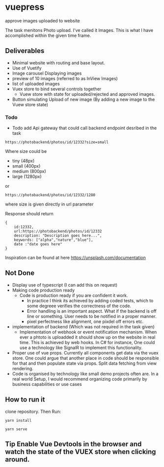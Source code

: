 # vuepress

approve images uploaded to website

The task menitons Photo upload. I've called it Images.
This is what I have accomplished within the given time frame.

## Deliverables

- Minimal website with routing and base layout.
- Use of Vuetify
- Image carousel Displaying images
- preview of 10 images (referred to as InView Images)
- list of uploaded images
- Vuex store to bind several controls together
  - Vuew store with state for uploaded/rejected and approved images.
- Button simulating Upload of new image (By adding a new image to the Vuew store state)

### Todo

- Todo add Api gateway that could call backend endpoint desribed in the task

```
https://photobackend/photos/id/12332?size=small

```

Where size could be

- tiny (48px)
- small (400px)
- medium (800px)
- large (1280px)

or

```
https://photobackend/photos/id/12332/1280

```

where size is given directly in url parameter

Response should return

```
{
    id:12332,
    url:https://photobackend/photos/id/12332
    description: "Description goes here...",
    keywords: ["alpha","nature","blue"],
    date :"date goes here"
}
```

Inspiration can be found at here https://unsplash.com/documentation

## Not Done

- Display use of typescript (I can add this on request)
- Making code production ready
  - Code is production ready if you are confident it work.
    - In practice I think its achieved by adding coded tests, which to some degreee verifies the correctness of the code.
    - Error handling is an important aspect. What if the backend is off line or something. User needs to be notified in a proper manner.
    - pixel perfectness like alignment, one pixdel off errors etc.
- implementation of backend (Which was not required in the task given)
  - Implementation of webhook or event notification mechanism. When ever a phtoto is uploadded it should show up on the website in real time. This is achieved by web hooks. In C# for instance, One could use a technology like SignalR to implement this functionality.
- Proper use of vue props. Currently all components get data via the vuex store. One could argue that another place in code should be responsible for that and then populate state via props. Split data fetching from view rendering.
- Code is organised by technology like small demo projects often are. In a real world Setup, I would recommend organizing code primarily by business capabilities or use cases

## How to run it

clone repository. Then Run:

```
yarn install
```

```
yarn serve
```

## **Tip** Enable **Vue Devtools** in the browser and watch the state of the VUEX store when clicking around.
